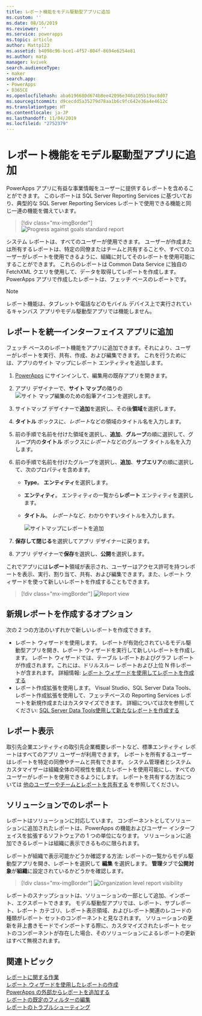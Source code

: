 ```yaml
---
title: レポート機能をモデル駆動型アプリに追加
ms.custom: ''
ms.date: 08/16/2019
ms.reviewer: ''
ms.service: powerapps
ms.topic: article
author: Mattp123
ms.assetid: b4098c96-bce1-4f57-804f-8694e6254e81
ms.author: matp
manager: kvivek
search.audienceType:
- maker
search.app:
- PowerApps
- D365CE
ms.openlocfilehash: aba6196680d674b8ee42096e340a105b19ac8d07
ms.sourcegitcommit: d9cecdd5a35279d78aa1b6c9fc642e36a4e4612c
ms.translationtype: HT
ms.contentlocale: ja-JP
ms.lasthandoff: 11/04/2019
ms.locfileid: "2752379"
---
```

# <a name="add-reporting-features-to-your-model-driven-app"></a>レポート機能をモデル駆動型アプリに追加

PowerApps アプリに有益な事業情報をユーザーに提供するレポートを含めることができます。 このレポートは SQL Server Reporting Services に基づいており、典型的な SQL Server Reporting Services レポートで使用できる機能と同じ一連の機能を備えています。

> [!div class="mx-imgBorder"] 
> ![](media/progress-against-goals-report.png "Progress against goals standard report")

システム レポートは、すべてのユーザーが使用できます。 ユーザーが作成または所有するレポートは、特定の同僚またはチームと共有することや、すべてのユーザーがレポートを使用できるように、組織に対してそのレポートを使用可能にすることができます。 これらのレポートは Common Data Service に独自の FetchXML クエリを使用して、データを取得してレポートを作成します。 PowerApps アプリで作成したレポートは、フェッチ ベースのレポートです。

> [!NOTE]
> レポート機能は、タブレットや電話などのモバイル デバイス上で実行されているキャンバス アプリやモデル駆動型アプリでは機能しません。 

<!-- Reports can be built in either of the following ways.

- From a model-driven app using the report wizard. More information: [Create or edit a report using the Report Wizard](/dynamics365/customer-engagement/basics/create-edit-copy-report-wizard) 
- Create custom reports using SQL Server Data Tools and Report Authoring Extensions. More information: [Reporting and Analytics Guide](/dynamics365/customer-engagement/analytics/reporting-analytics-with-dynamics-365)  -->


## <a name="add-reporting-to-a-unified-interface-app"></a>レポートを統一インターフェイス アプリに追加
フェッチ ベースのレポート機能をアプリに追加できます。それにより、ユーザーがレポートを実行、共有、作成、および編集できます。 これを行うためには、アプリのサイト マップにレポート エンティティを追加します。 

1. [PowerApps](https://make.powerapps.com/?utm_source=padocs&utm_medium=linkinadoc&utm_campaign=referralsfromdoc) にサインインして、編集用の既存アプリを開きます。 
2. アプリ デザイナーで、**サイト マップ**の隣りの![サイト マップ編集のための鉛筆アイコン](media/ccf-pencil-icon.png)を選択します。 
3. サイトマップ デザイナーで**追加**を選択し、その後**領域**を選択します。 
4. **タイトル** ボックスに、*レポート*などの領域のタイトル名を入力します。 
5. 前の手順で名前を付けた領域を選択し、**追加**、**グループ**の順に選択して、グループ内の**タイトル** ボックスに*レポート*などのグループ タイトル名を入力します。 
6. 前の手順で名前を付けたグループを選択し、**追加**、**サブエリア**の順に選択して、次のプロパティを含めます。 

   - **Type**。 **エンティティ**を選択します。
   - **エンティティ**。 エンティティの一覧から**レポート** エンティティを選択します。  
   - **タイトル**。 *レポート*など、わかりやすいタイトルを入力します。

      ![サイトマップにレポートを追加](media/report-entity-sitemap.png)

7. **保存して閉じる**を選択してアプリ デザイナーに戻ります。 


8. アプリ デザイナーで**保存**を選択し、**公開**を選択します。

これでアプリには**レポート**領域が表示され、ユーザーはアクセス許可を持つレポートを表示、実行、割り当て、共有、および編集できます。また、レポート ウィザードを使って新しいレポートを作成することもできます。 

> [!div class="mx-imgBorder"] 
> ![](media/report-feature-in-app.png "Report view")

## <a name="options-for-creating-new-reports"></a>新規レポートを作成するオプション
次の 2 つの方法のいずれかで新しいレポートを作成できます。
- レポート ウィザードを使用します。 レポートが有効化されているモデル駆動型アプリを開き、レポート ウィザードを実行して新しいレポートを作成します。 レポート ウィザードでは、テーブル レポートおよびグラフ レポートが作成されます。これには、ドリルスルー レポートおよび上位 N 件レポートが含まれます。 詳細情報: [レポート ウィザードを使用してレポートを作成する](../../user/create-report-with-wizard.md) 
- レポート作成拡張を使用します。 Visual Studio、SQL Server Data Tools、レポート作成拡張を使用して、フェッチベースの Reporting Services レポートを新規作成またはカスタマイズできます。 詳細については次を参照してください: [ SQL Server Data Tools使用して新たなレポートを作成する](/dynamics365/customer-engagement/analytics/create-a-new-report-using-sql-server-data-tools)

## <a name="report-visibility"></a>レポート表示
取引先企業エンティティの取引先企業概要レポートなど、標準エンティティ レポートはすべてのアプリ ユーザーが利用できます。 レポートを所有するユーザーはレポートを特定の同僚やチームと共有できます。 システム管理者とシステム カスタマイザーは組織全体の可視性を備えたレポートを使用可能にし、すべてのユーザーがレポートを使用できるようにします。 レポートを共有する方法については [他のユーザーやチームとレポートを共有する](../../user/work-with-reports.md#share-a-report-with-other-users-or-teams) を参照してください。 

## <a name="reports-in-solutions"></a>ソリューションでのレポート
レポートはソリューションに対応しています。 コンポーネントとしてソリューションに追加されたレポートは、PowerApps の機能およびユーザー インターフェイスを拡張するソフトウェアの 1 つの単位になります。 ソリューションに追加できるレポートは組織に表示できるものに限られます。

レポートが組織で表示可能かどうか確認する方法: レポートの一覧からモデル駆動型アプリを開き、レポートを選択して **編集** を選択します。 **管理**タブで**公開対象**が**組織**に設定されているかどうかを確認します。 

> [!div class="mx-imgBorder"] 
> ![](media/report-scope.png "Organization level report visibility")

レポートのスナップショットは、ソリューションの一部として追加、インポート、エクスポートできます。 モデル駆動型アプリでは、レポート、サブレポート、レポート カテゴリ、レポート表示領域、およびレポート関連のレコードの種類がレポート セットのコンポーネントと見なされます。 ソリューションの更新を非上書きモードでインポートする際に、カスタマイズされたレポート セットのコンポーネントが存在した場合、そのソリューションによるレポートの更新はすべて無視されます。

## <a name="related-topics"></a>関連トピック
[レポートに関する作業](/powerapps/user/work-with-reports)<br/>
[レポート ウィザードを使用したレポートの作成](/powerapps/user/create-report-with-wizard)<br/>
[PowerApps の外部からレポートを追加する](/powerapps/user/add-existing-report)<br/>
[レポートの既定のフィルターの編集](/powerapps/user/edit-report-filter)<br/>
[レポートのトラブルシューティング](/powerapps/user/troubleshoot-reports)
